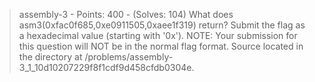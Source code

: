> assembly-3 - Points: 400 - (Solves: 104)
> What does asm3(0xfac0f685,0xe0911505,0xaee1f319) return? Submit the flag as a hexadecimal value (starting with '0x'). NOTE: Your submission for this question will NOT be in the normal flag format. Source located in the directory at /problems/assembly-3_1_10d10207229f8f1cdf9d458cfdb0304e.


